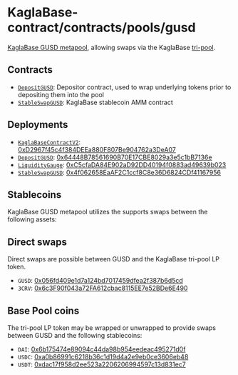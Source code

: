 # KaglaBase-contract/contracts/pools/gusd

[KaglaBase GUSD metapool](https://www.KaglaBase.fi/gusd), allowing swaps via the KaglaBase [tri-pool](../3pool).

## Contracts

* [`DepositGUSD`](DepositGUSD.vy): Depositor contract, used to wrap underlying tokens prior to depositing them into the pool
* [`StableSwapGUSD`](StableSwapGUSD.vy): KaglaBase stablecoin AMM contract

## Deployments

* [`KaglaBaseContractV2`](../../tokens/KaglaTokenV2.vy): [0xD2967f45c4f384DEEa880F807Be904762a3DeA07](https://etherscan.io/address/0xD2967f45c4f384DEEa880F807Be904762a3DeA07)
* [`DepositGUSD`](DepositGUSD.vy): [0x64448B78561690B70E17CBE8029a3e5c1bB7136e](https://etherscan.io/address/0x64448B78561690B70E17CBE8029a3e5c1bB7136e)
* [`LiquidityGauge`](../../gauges/LiquidityGauge.vy): [0xC5cfaDA84E902aD92DD40194f0883ad49639b023](https://etherscan.io/address/0xC5cfaDA84E902aD92DD40194f0883ad49639b023)
* [`StableSwapGUSD`](StableSwapGUSD.vy): [0x4f062658EaAF2C1ccf8C8e36D6824CDf41167956](https://etherscan.io/address/0x4f062658EaAF2C1ccf8C8e36D6824CDf41167956)

## Stablecoins

KaglaBase GUSD metapool utilizes the supports swaps between the following assets:

## Direct swaps

Direct swaps are possible between GUSD and the KaglaBase tri-pool LP token.

* `GUSD`: [0x056fd409e1d7a124bd7017459dfea2f387b6d5cd](https://etherscan.io/address/0x056fd409e1d7a124bd7017459dfea2f387b6d5cd)
* `3CRV`: [0x6c3F90f043a72FA612cbac8115EE7e52BDe6E490](https://etherscan.io/address/0x6c3F90f043a72FA612cbac8115EE7e52BDe6E490)

## Base Pool coins

The tri-pool LP token may be wrapped or unwrapped to provide swaps between GUSD and the following stablecoins:

* `DAI`: [0x6b175474e89094c44da98b954eedeac495271d0f](https://etherscan.io/address/0x6b175474e89094c44da98b954eedeac495271d0f)
* `USDC`: [0xa0b86991c6218b36c1d19d4a2e9eb0ce3606eb48](https://etherscan.io/address/0xa0b86991c6218b36c1d19d4a2e9eb0ce3606eb48)
* `USDT`: [0xdac17f958d2ee523a2206206994597c13d831ec7](https://etherscan.io/address/0xdac17f958d2ee523a2206206994597c13d831ec7)
